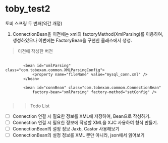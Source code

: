 # toby_test2
토비 스프링 두 번째(약간 개정)

1. ConnectionBean을 이전에는 xml의 factoryMethod(XmlParsing)를 이용하여, 생성하였으나 이번에는 FactoryBean을 구현한 클래스에서 생성.
> 이전에 작성한 버전
<pre>
    <code>
        &lt;bean id="xmlParsing" class="com.tobexam.common.XMLParsingConfig"&gt;
            &lt;property name="fileName" value="mysql_conn.xml" /&gt;
        &lt;/bean&gt;

        &lt;bean id="connBean" class="com.tobexam.common.ConnectionBean"
            factory-bean="xmlParsing" factory-method="setConfig" /&gt;
    </code>
</pre>
>> Todo List
- [ ] Connection 연결 시 필요한 정보를 XML에 저장하여, Bean으로 작성하기.
- [ ] Connection 연결 시 필요한 정보에 작성할 XML을 XJC 사용하여 형식 만들기. 
- [ ] ConnectionBean의 설정 정보 Jaxb, Castor 사용해보기
- [ ] ConnectionBean의 설정 정보를 XML 뿐만 아니라, json에서 읽어보기